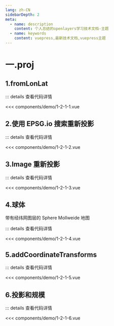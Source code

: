 ```yaml
---
lang: zh-CN
sidebarDepth: 2
meta:
  - name: description
    content: 个人总结的openlayers学习技术文档-主题
  - name: keywords
    content: vuepress,最新技术文档,vuepress主题
---
```


# 一.proj

## 1.fromLonLat

  <Container url="https://zhoubichuan.com/resume/?type=openlayers&name=1-2-1-1.vue" />

::: details 查看代码详情

<<< components/demo/1-2-1-1.vue

## 2.使用 EPSG.io 搜索重新投影

  <Container url="https://zhoubichuan.com/resume/?type=openlayers&name=1-2-1-2.vue" />

::: details 查看代码详情

<<< components/demo/1-2-1-2.vue

## 3.Image 重新投影

  <Container url="https://zhoubichuan.com/resume/?type=openlayers&name=1-2-1-3.vue" />

::: details 查看代码详情

<<< components/demo/1-2-1-3.vue

## 4.球体

带有经纬网图层的 Sphere Mollweide 地图

  <Container url="https://zhoubichuan.com/resume/?type=openlayers&name=1-2-1-4.vue" />

::: details 查看代码详情

<<< components/demo/1-2-1-4.vue

## 5.addCoordinateTransforms

  <Container url="https://zhoubichuan.com/resume/?type=openlayers&name=1-2-1-5.vue" />

::: details 查看代码详情

<<< components/demo/1-2-1-5.vue

## 6.投影和规模

  <Container url="https://zhoubichuan.com/resume/?type=openlayers&name=1-2-1-6.vue" />

::: details 查看代码详情

<<< components/demo/1-2-1-6.vue
